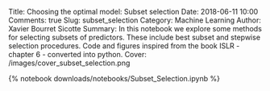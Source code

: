 Title: Choosing the optimal model: Subset selection
Date: 2018-06-11 10:00
Comments: true
Slug: subset_selection
Category: Machine Learning
Author: Xavier Bourret Sicotte
Summary: In this notebook we explore some methods for selecting subsets of predictors. These include best subset and stepwise selection procedures. Code and figures inspired from the book ISLR - chapter 6 - converted into python. 
Cover: /images/cover_subset_selection.png

{% notebook downloads/notebooks/Subset_Selection.ipynb %}


